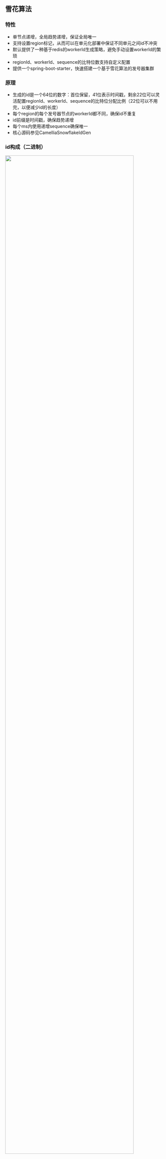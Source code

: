 
## 雪花算法
### 特性
* 单节点递增，全局趋势递增，保证全局唯一
* 支持设置region标记，从而可以在单元化部署中保证不同单元之间id不冲突
* 默认提供了一种基于redis的workerId生成策略，避免手动设置workerId的繁琐  
* regionId、workerId、sequence的比特位数支持自定义配置
* 提供一个spring-boot-starter，快速搭建一个基于雪花算法的发号器集群

### 原理
* 生成的id是一个64位的数字：首位保留，41位表示时间戳，剩余22位可以灵活配置regionId、workerId、sequence的比特位分配比例（22位可以不用完，以便减少id的长度）  
* 每个region的每个发号器节点的workerId都不同，确保id不重复  
* id前缀是时间戳，确保趋势递增
* 每个ms内使用递增sequence确保唯一    
* 核心源码参见CamelliaSnowflakeIdGen  

### id构成（二进制）
<img src="id-gen-snowflake.png" width="90%" height="90%">

### 用法（直接使用）
引入maven依赖
```
<dependency>
    <groupId>com.netease.nim</groupId>
    <artifactId>camellia-id-gen-core</artifactId>
    <version>1.2.20</version>
</dependency>
```
示例如下：
```java
public class CamelliaSnowflakeIdGenTest {

    public static void main(String[] args) {
        CamelliaSnowflakeConfig config = new CamelliaSnowflakeConfig();
        config.setRegionBits(0);//单元id所占的比特位数，0表示不区分单元
        config.setRegionId(0);//regionId，如果regionBits为0，则regionId必须为0
        config.setWorkerIdBits(10);//workerId所占的比特位数
        config.setSequenceBits(12);//序列号所占比特位数
        //使用redis生成workerId
        config.setWorkerIdGen(new RedisWorkerIdGen(new CamelliaRedisTemplate("redis://@127.0.0.1:6379")));

        CamelliaSnowflakeIdGen idGen = new CamelliaSnowflakeIdGen(config);

        int i=2000;
        while (i -- > 0) {
            long id = idGen.genId();//生成id
            System.out.println(id);
            System.out.println(Long.toBinaryString(id));
            System.out.println(Long.toBinaryString(id).length());
            long ts = idGen.decodeTs(id);//从id中解析出时间戳
            System.out.println(ts);
            System.out.println(new Date(ts));
        }

        long target = 1000*10000;
        int j = 0;
        long start = System.currentTimeMillis();
        while (true) {
            idGen.genId();
            j++;
            if (j % 100000 == 0) {
                System.out.println("i=" + j);
            }
            if (j >= target) break;
        }
        long end = System.currentTimeMillis();
        System.out.println("QPS=" + (target / ((end - start)/1000.0)));
        //###idea里直接运行的简单测试结果：
        //QPS=4061738.424045491
    }
}

```

### 用法（使用spring-boot-starter)
引入maven依赖
```
<dependencies>
    <dependency>
        <groupId>com.netease.nim</groupId>
        <artifactId>camellia-id-gen-snowflake-spring-boot-starter</artifactId>
        <version>1.2.20</version>
    </dependency>
    <dependency>
        <groupId>com.netease.nim</groupId>
        <artifactId>camellia-redis-spring-boot-starter</artifactId>
        <version>1.2.20</version>
    </dependency>
</dependencies>
```
编写启动类：
```java
@SpringBootApplication
@ComponentScan(basePackages = {"com.netease.nim.camellia.id.gen.springboot.snowflake"})
public class Application {
    public static void main(String[] args) {
        SpringApplication.run(Application.class);
    }
}
```
配置application.yml
```yaml
server:
  port: 8081
spring:
  application:
    name: camellia-id-gen-snowflake
camellia-id-gen-snowflake:
  sequence-bits: 12 #序列号所占比特位数
  worker-id-bits: 10 #workerId所占的比特位数
  region-bits: 0 #单元id所占的比特位数，0表示不区分单元
  region-id: 0 #regionId，如果regionBits为0，则regionId必须为0
  worker-id: -1 #-1表示使用redis生成workerId
  redis-worker-id-gen-conf:
    namespace: camellia #使用redis生成workerId时不同的命名空间下，workerId生成互不干扰
    lock-expire-millis: 3000 #使用redis生成workerId时获取分布式锁时的超时时间
    renew-interval-millis: 1000 #使用redis生成workerId时续约workerId的间隔
    exit-if-renew-fail: false #如果续约失败（可能redis超时了，或者gc导致workerId被其他进程抢走了，概率较低），是否进程退出，默认false


camellia-redis:
  type: local
  local:
    resource: redis://@127.0.0.1:6379
  redis-conf:
    jedis:
      timeout: 2000
      min-idle: 0
      max-idle: 32
      max-active: 32
      max-wait-millis: 2000
    jedis-cluster:
      max-wait-millis: 2000
      min-idle: 0
      max-idle: 8
      max-active: 16
      max-attempts: 5
      timeout: 2000
```
启动后访问：  
http://127.0.0.1:8081/camellia/id/gen/snowflake/genId  
返回示例：  
```json
{
  "code": 200,
  "data": 6393964107649080,
  "msg": "success"
}
```
此外还提供了一个解析时间戳的接口：  
http://127.0.0.1:8081/camellia/id/gen/snowflake/decodeTs?id=6393964107649080  
返回示例：  
```json
{
  "code": 200,
  "data": 1632727639837,
  "msg": "success"
}
```  

解析regionId：  
http://127.0.0.1:8081/camellia/id/gen/snowflake/decodeRegionId?id=11111  
返回示例：
```json
{
    "code": 200,
    "data": 10,
    "msg": "success"
}
```

解析workerId：  
http://127.0.0.1:8081/camellia/id/gen/snowflake/decodeWorkerId?id=11111  
返回示例：
```json
{
    "code": 200,
    "data": 1,
    "msg": "success"
}
```

解析sequence：  
http://127.0.0.1:8081/camellia/id/gen/snowflake/decodeSequence?id=11111  
返回示例：
```json
{
    "code": 200,
    "data": 23,
    "msg": "success"
}
```

当使用spring-boot-starter部署了独立的发号器服务后，为了方便使用http方法访问相关接口，我们提供了一个简易的封装    
先引入maven依赖：  
```
<dependency>
    <groupId>com.netease.nim</groupId>
    <artifactId>camellia-id-gen-sdk</artifactId>
    <version>a.b.c</version>
</dependency>
```
示例代码如下：  
```java
public class CamelliaSnowflakeIdGenSdkTest {
    public static void main(String[] args) {
        CamelliaIdGenSdkConfig config = new CamelliaIdGenSdkConfig();
        config.setUrl("http://127.0.0.1:8081");
        config.setMaxRetry(5);//重试次数
        CamelliaSnowflakeIdGenSdk idGenSdk = new CamelliaSnowflakeIdGenSdk(config);
        long id = idGenSdk.genId();//生成id
        System.out.println(id);
        long ts = idGenSdk.decodeTs(id);//从id中解析出时间戳
        System.out.println(ts);
        System.out.println(new Date(ts));

        long target = 10*10000;
        int i = 0;
        long start = System.currentTimeMillis();
        while (true) {
            idGenSdk.genId();
            i++;
            if (i % 1000 == 0) {
                System.out.println("i=" + i);
            }
            if (i >= target) break;
        }
        long end = System.currentTimeMillis();
        System.out.println("QPS=" + (target / ((end - start)/1000.0)));
        //###idea里直接运行的简单测试结果：
        //QPS=5052.801778586226
    }
}


```

### 使用安装包启动发号器服务
具体见：[quick-start-package](quick-start-package-snowflake.md)  

### 示例源码
[源码](/camellia-samples/camellia-id-gen-snowflake-samples)